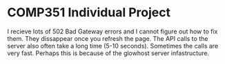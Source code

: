 # COMP351 Individual Project

I recieve lots of 502 Bad Gateway errors and I cannot figure out how to fix them. They dissappear once you refresh the page. 
The API calls to the server also often take a long time (5-10 seconds). Sometimes the calls are very fast. Perhaps this is because of the glowhost server infastructure.
